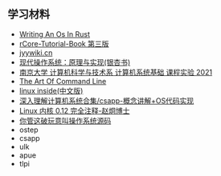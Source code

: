 ## 学习材料

- [Writing An Os In Rust](https://os.phil-opp.com/)
- [rCore-Tutorial-Book 第三版](https://rcore-os.github.io/rCore-Tutorial-Book-v3/index.html)
- [jyywiki.cn](http://jyywiki.cn/)
- [现代操作系统：原理与实现(银杏书)](https://ipads.se.sjtu.edu.cn/mospi/)
- [南京大学 计算机科学与技术系 计算机系统基础 课程实验 2021](https://nju-projectn.github.io/ics-pa-gitbook/ics2021/)
- [The Art Of Command Line](https://github.com/jlevy/the-art-of-command-line)
- [linux inside(中文版)](https://github.com/MintCN/linux-insides-zh)
- [深入理解计算机系统合集/csapp-概念讲解+OS代码实现](https://www.bilibili.com/video/BV17K4y1N7Q2?spm_id_from=333.999.0.0)
- [Linux 内核 0.12 完全注释-赵炯博士](http://www.oldlinux.org/download/CLK-5.0-WithCover.pdf)
- [你管这破玩意叫操作系统源码](https://github.com/sunym1993/flash-linux0.11-talk)
- ostep
- csapp
- ulk
- apue
- tlpi
